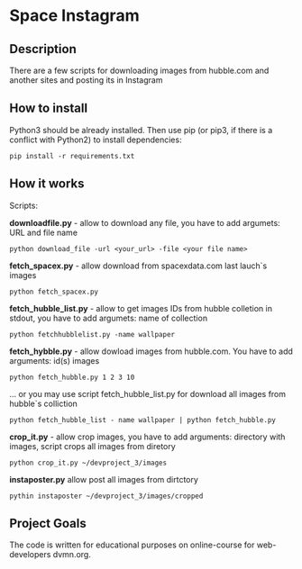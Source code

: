 # Space Instagram

## Description

There are a few scripts for downloading images from hubble.com and another sites and posting its in Instagram

## How to install

Python3 should be already installed. Then use pip (or pip3, if there is a conflict with Python2) to install dependencies:

	pip install -r requirements.txt


## How it works

Scripts:

__downloadfile.py__ - allow to download any file, you have to add argumets: URL and file name

	python download_file -url <your_url> -file <your file name>

__fetch\_spacex.py__ - allow download from spacexdata.com last lauch\`s images

	python fetch_spacex.py

__fetch\_hubble\_list.py__ - allow to get images IDs from hubble colletion in stdout, you have to add argumets: name of collection

	python fetchhubblelist.py -name wallpaper

__fetch\_hybble.py__ - allow dowload images from hubble.com. You have to add arguments: id(s) images

	python fetch_hubble.py 1 2 3 10 

... or you may use script fetch\_hubble\_list.py for download all images from hubble\`s colliction
	
	python fetch_hubble_list - name wallpaper | python fetch_hubble.py

__crop\_it.py__ - allow crop images, you have to add arguments: directory with images, script crops all images from diretory

	python crop_it.py ~/devproject_3/images

__instaposter.py__ allow post all images from dirtctory

	pythin instaposter ~/devproject_3/images/cropped

## Project Goals

The code is written for educational purposes on online-course for web-developers dvmn.org.

